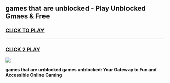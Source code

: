 
## games that are unblocked - Play Unblocked Gmaes & Free
<h3>
<a href="https://premium.freeplayer.one?title=games_that_are_unblocked&ref=19F">CLICK TO PLAY</a></h3>
<hr>

<h3>
<a href="https://premium.freeplayer.one?title=games_that_are_unblocked&ref=19F">CLICK 2 PLAY</a>
  
</h3>

<a href="https://premium.freeplayer.one?title=games_that_are_unblocked&ref=19F/"><img src="https://clearcache.store/games.png"></a>


**games that are unblocked games unblocked: Your Gateway to Fun and Accessible Online Gaming**
